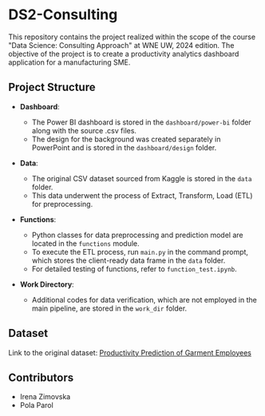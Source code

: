 # DS2-Consulting  

This repository contains the project realized within the scope of the course "Data Science: Consulting Approach" at WNE UW, 2024 edition. The objective of the project is to create a productivity analytics dashboard application for a manufacturing SME.

## Project Structure

- **Dashboard**: 
  - The Power BI dashboard is stored in the `dashboard/power-bi` folder along with the source .csv files. 
  - The design for the background was created separately in PowerPoint and is stored in the `dashboard/design` folder.

- **Data**:
  - The original CSV dataset sourced from Kaggle is stored in the `data` folder. 
  - This data underwent the process of Extract, Transform, Load (ETL) for preprocessing.

- **Functions**:
  - Python classes for data preprocessing and prediction model are located in the `functions` module. 
  - To execute the ETL process, run `main.py` in the command prompt, which stores the client-ready data frame in the `data` folder.
  - For detailed testing of functions, refer to `function_test.ipynb`.

- **Work Directory**:
  - Additional codes for data verification, which are not employed in the main pipeline, are stored in the `work_dir` folder.

## Dataset
Link to the original dataset: [Productivity Prediction of Garment Employees](https://www.kaggle.com/datasets/ishadss/productivity-prediction-of-garment-employees)

## Contributors
- Irena Zimovska
- Pola Parol
